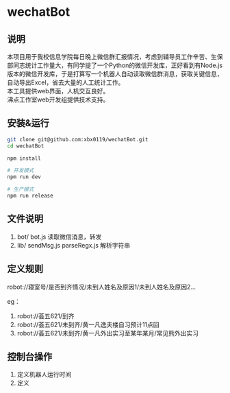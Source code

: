 # wechatBot

## 说明
本项目用于我校信息学院每日晚上微信群汇报情况，考虑到辅导员工作辛苦、生保部同志统计工作量大，有同学提了一个Python的微信开发库，正好看到有Node.js版本的微信开发库，于是打算写一个机器人自动读取微信群消息，获取关键信息，自动导出Excel，省去大量的人工统计工作。  
本工具提供web界面，人机交互良好。  
沸点工作室web开发组提供技术支持。

## 安装&运行
``` bash
git clone git@github.com:xbx0119/wechatBot.git
cd wechatBot

npm install

# 开发模式
npm run dev

# 生产模式
npm run release

```


## 文件说明
1. bot/
    bot.js 读取微信消息，转发
2. lib/
    sendMsg.js 
    parseRegx.js 解析字符串


## 定义规则

robot://寝室号/是否到齐情况/未到人姓名及原因1/未到人姓名及原因2...

eg：
1. robot://荟五621/到齐
2. robot://荟五621/未到齐/黄一凡逸夫楼自习预计11点回
3. robot://荟五621/未到齐/黄一凡外出实习至某年某月/常见熊外出实习


## 控制台操作
1. 定义机器人运行时间
2. 定义